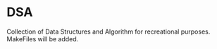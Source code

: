 # DSA
Collection of Data Structures and Algorithm for recreational purposes.
MakeFiles will be added.
